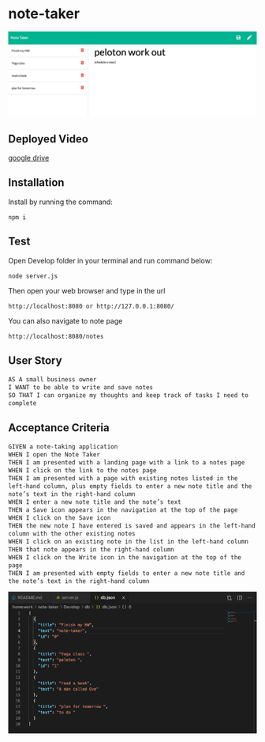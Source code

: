 # note-taker 

![screen](public/assets/screen1.png)

## Deployed Video

[google drive](https://drive.google.com/file/d/15V8TcNm05Ns2Im0bSL4XuJLY3nJToc95/view)
## Installation

Install by running the command:
```
npm i
```

## Test

Open Develop folder in your terminal and run command below:

```
node server.js
```

Then open your web browser and type in the url

```
http://localhost:8080 or http://127.0.0.1:8080/
```

You can also navigate to note page

```
http://localhost:8080/notes

```


## User Story
```
AS A small business owner
I WANT to be able to write and save notes
SO THAT I can organize my thoughts and keep track of tasks I need to complete
```
## Acceptance Criteria
```
GIVEN a note-taking application
WHEN I open the Note Taker
THEN I am presented with a landing page with a link to a notes page
WHEN I click on the link to the notes page
THEN I am presented with a page with existing notes listed in the left-hand column, plus empty fields to enter a new note title and the note’s text in the right-hand column
WHEN I enter a new note title and the note’s text
THEN a Save icon appears in the navigation at the top of the page
WHEN I click on the Save icon
THEN the new note I have entered is saved and appears in the left-hand column with the other existing notes
WHEN I click on an existing note in the list in the left-hand column
THEN that note appears in the right-hand column
WHEN I click on the Write icon in the navigation at the top of the page
THEN I am presented with empty fields to enter a new note title and the note’s text in the right-hand column
```

![screen](public/assets/screen2.png)